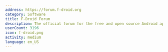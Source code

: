 ```yaml
---
address: https://forum.f-droid.org
category: Software
title: F-Droid Forum
description: The official forum for the free and open source Android app repository
userCount: 3196
icon: f-droid.png
activity: medium
language: en_US
---
```

